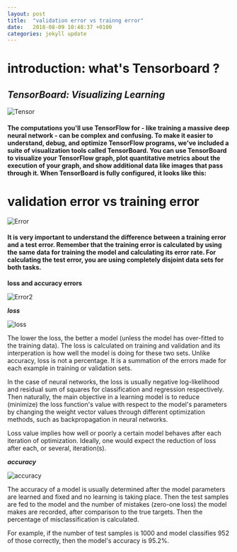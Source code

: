 ```yaml
---
layout: post
title:  "validation error vs trainng error"
date:   2018-08-09 10:48:37 +0100
categories: jekyll update
---
```

# **introduction: what's Tensorboard ?**

## *TensorBoard: Visualizing Learning*

![Tensor][logoT]

[logoT]: https://chabbiyosr.github.io/images/post4/tensorboard_logo.png

#### The computations you'll use TensorFlow for - like training a massive deep neural network - can be complex and confusing. To make it easier to understand, debug, and optimize TensorFlow programs, we've included a suite of visualization tools called TensorBoard. You can use TensorBoard to visualize your TensorFlow graph, plot quantitative metrics about the execution of your graph, and show additional data like images that pass through it. When TensorBoard is fully configured, it looks like this:

# **validation error vs training error**

![Error][logoE]

[logoE]:https://chabbiyosr.github.io/images/post4/IpI8U.png


#### It is very important to understand the difference between a training error and a test error. Remember that the training error is calculated by using the same data for training the model and calculating its error rate. For calculating the test error, you are using completely disjoint data sets for both tasks.



**loss and accuracy errors**


![Error2][logoE2]

[logoE2]:https://chabbiyosr.github.io/images/post4/tensorboard.png

***loss***

![loss][logoloss]

[logoloss]:https://chabbiyosr.github.io/images/post4/loss.png

 The lower the loss, the better a model (unless the model has over-fitted to the training data). The loss is calculated on training and validation and its interperation is how well the model is doing for these two sets. Unlike accuracy, loss is not a percentage. It is a summation of the errors made for each example in training or validation sets.

In the case of neural networks, the loss is usually negative log-likelihood and residual sum of squares for classification and regression respectively. Then naturally, the main objective in a learning model is to reduce (minimize) the loss function's value with respect to the model's parameters by changing the weight vector values through different optimization methods, such as backpropagation in neural networks.

Loss value implies how well or poorly a certain model behaves after each iteration of optimization. Ideally, one would expect the reduction of loss after each, or several, iteration(s).

***accuracy***

![accuracy][logoacc]

[logoacc]: https://chabbiyosr.github.io/images/post4/accuracy.png

The accuracy of a model is usually determined after the model parameters are learned and fixed and no learning is taking place. Then the test samples are fed to the model and the number of mistakes (zero-one loss) the model makes are recorded, after comparison to the true targets. Then the percentage of misclassification is calculated.

For example, if the number of test samples is 1000 and model classifies 952 of those correctly, then the model's accuracy is 95.2%.
